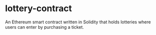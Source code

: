 # lottery-contract
An Ethereum smart contract written in Solidity that holds lotteries where users can enter by purchasing a ticket.
